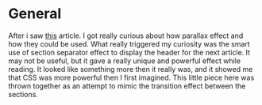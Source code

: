 # General

After i saw [this](https://epochs.co/features/the-shape-of-clothes-to-come) article. I got really curious about how parallax effect and how they could be used. What really triggered my curiosity was the smart use of section separator effect to display the header for the next article. It may not be useful, but it gave a really unique and powerful effect while reading. It looked like something more then it really was, and it showed me that CSS was more powerful then I first imagined. This little piece here was thrown together as an attempt to mimic the transition effect between the sections. 

